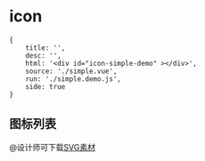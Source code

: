 # icon


````code
{
    title: '',
    desc: '',
    html: '<div id="icon-simple-demo" ></div>',
    source: './simple.vue',
    run: './simple.demo.js',
    side: true
}
````

## 图标列表

@设计师可下载[SVG素材](https://github.com/onface/material-design-icons/archive/master.zip)

<div id="icon-data-demo"></div>

<script src="./data.demo.js" ></script>
